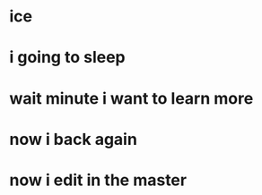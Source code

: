 # ice 
# i going to sleep
# wait minute i want to learn more
# now i back again
# now i edit in the master